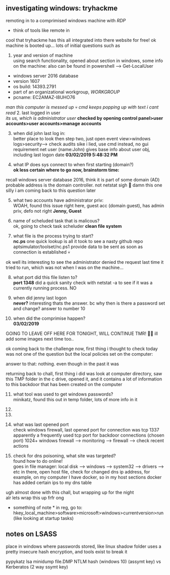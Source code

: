 ## investigating windows: tryhackme ##
remoting in to a comprimised windows machine with *RDP*
- think of tools like remote in

cool that tryhackme has this all integrated into there website for free!
ok machine is booted up...
lots of initial questions such as
1. year and version of machine <br>
using search functionality, opened about section in windows, some info on the machine:
also can be found in powershell --> Get-LocalUser
- windows server 2016 database
- version 1607
- os build: 14393.2791
- part of an organizational workgroup, *WORKGROUP*
- pcname: EC2AMAZ-I8UHO76

*man this computer is messed up* 💀 *cmd keeps popping up with text i cant read*
2. last logged in user <br>
*its us, which is administrator user*
**checked by opening control panel>user accounts>user accounts>manage accounts**

3. when did john last log in: <br>
better place to look then step two, just open event view>windows logs>security--> check audits 
sike i lied, use cmd instead, no gui requirement
net user (name:John)         gives base info about user obj, including last logon date
**03/02/2019 5:48:32 PM** 

4. what IP does sys connect to when first starting (domain?) <br>
**ok less certain where to go now, brainstorm time:**

recall windows server database 2016, think it is part of some domain (AD)
probable address is the domain controller.
not netstat sigh 🤧
damn this one silly i am coming back to this question later

5. what two accounts have administrator priv: <br>
WOAH, found this issue right here, guest acc (domain guest), has admin priv, defo not right
**Jenny, Guest**

6. name of scheluded task that is malicous? <br>
ok, going to check task scheluder
    **clean file system**

7. what file is the process trying to start? <br>
**nc.ps**
one quick lookup is all it took to see a nasty github repo
aptsimulator/toolset/nc.ps1
provide data to be sent as soon as connection is established 💀

ok well its interesting to see the administrator denied the request last time it tried to run, which was not when I was on the machine...

8. what port did this file listen to? <br>
**port 1348**
did a quick sanity check with netstat -a to see if it was a currently running process. NO

9. when did jenny last logon <br>
**never?**     interesting thats the answer.
bc why then is there a password set and change?
answer to number 10
10. when did the comprimise happen? <br>
**03/02/2019**

GOING TO LEAVE OFF HERE FOR TONIGHT, WILL CONTINUE TMR! 💯💯
ill add some images next time too..

ok coming back to the challenge now, first thing i thought to check today was not one of the question but the local policies set on the computer:

answer to that: nothing. even though in the past it was 

returning back to chall, first thing i did was look at computer directory, saw this TMP folder in the c drive, opened it, and it contains a lot of information to this backdoor that has been created on the computer

11. what tool was used to get windows passwords? <br>
minikatz, found this out in temp folder, lots of more info in it

12.
13.
14. what was last opened port <br>
check windows firewall, last opened port for connection was tcp 1337
apparently a frequently used tcp port for backdoor connections (chosen port)   1024+
windows firewall --> monitoring --> firewall --> check recent actions

15. check for dns poisoning, what site was targeted? <br>
found how to do online! <br>
goes in file manager:
local disk --> windows --> system32 --> drivers --> etc
in there, open host file, check for changed dns ip address, for example, on my computer I have docker, so in my host sections docker has added certain ips to my dns table

ugh almost done with this chall, but wrapping up for the night <br>
alr lets wrap this up frfr ong

* something of note *
in reg, go to:
hkey_local_machine>software>microsoft>windows>currentversion>run (like looking at startup tasks)




## notes on LSASS ##
place in windows where passwords stored, like linux shadow folder
uses a pretty insecure hash encryption, and tools exist to break it

pypykatz lsa minidump file.DMP        NTLM hash (windows 10) (assymt key)
                                      vs Kerberatos (2 way ssymt key)



